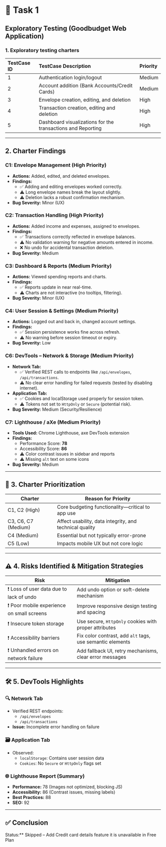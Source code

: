 # 🔘 Task 1

## Exploratory Testing (Goodbudget Web Application)

### 1. Exploratory testing charters

| TestCase ID | TestCase Description                                        | Priority |
| :---------- | :---------------------------------------------------------- | :------- |
| 1           | Authentication login/logout                                 | Medium   |
| 2           | Account addition (Bank Accounts/Credit Cards)               | Medium   |
| 3           | Envelope creation, editing, and deletion                    | High     |
| 4           | Transaction creation, editing and deletion                  | High     |
| 5           | Dashboard visualizations for the transactions and Reporting | High     |

---

## 2. Charter Findings

### C1: Envelope Management (High Priority)

- **Actions:** Added, edited, and deleted envelopes.
- **Findings:**
  - ✅ Adding and editing envelopes worked correctly.
  - ⚠️ Long envelope names break the layout slightly.
  - ⚠️ Deletion lacks a robust confirmation mechanism.
- **Bug Severity:** Minor (UX)

### C2: Transaction Handling (High Priority)

- **Actions:** Added income and expenses, assigned to envelopes.
- **Findings:**
  - ✅ Transactions correctly reflected in envelope balances.
  - ⚠️ No validation warning for negative amounts entered in income.
  - ❌ No undo for accidental transaction deletion.
- **Bug Severity:** Medium

### C3: Dashboard & Reports (Medium Priority)

- **Actions:** Viewed spending reports and charts.
- **Findings:**
  - ✅ Reports update in near real-time.
  - ⚠️ Charts are not interactive (no tooltips, filtering).
- **Bug Severity:** Minor (UX)

### C4: User Session & Settings (Medium Priority)

- **Actions:** Logged out and back in, changed account settings.
- **Findings:**
  - ✅ Session persistence works fine across refresh.
  - ⚠️ No warning before session timeout or expiry.
- **Bug Severity:** Low

### C6: DevTools – Network & Storage (Medium Priority)

- **Network Tab:**
  - ✅ Verified REST calls to endpoints like `/api/envelopes`, `/api/transactions`.
  - ⚠️ No clear error handling for failed requests (tested by disabling internet).
- **Application Tab:**
  - ✅ Cookies and localStorage used properly for session token.
  - ⚠️ Tokens not set to `HttpOnly` or `Secure` (potential risk).
- **Bug Severity:** Medium (Security/Resilience)

### C7: Lighthouse / aXe (Medium Priority)

- **Tools Used:** Chrome Lighthouse, axe DevTools extension
- **Findings:**
  - Performance Score: **78**
  - Accessibility Score: **86**
  - ⚠️ Color contrast issues in sidebar and reports
  - ⚠️ Missing `alt` text on some icons
- **Bug Severity:** Medium

---

## 🔢 3. Charter Prioritization

| Charter             | Reason for Priority                                     |
| ------------------- | ------------------------------------------------------- |
| C1, C2 (High)       | Core budgeting functionality—critical to app use        |
| C3, C6, C7 (Medium) | Affect usability, data integrity, and technical quality |
| C4 (Medium)         | Essential but not typically error-prone                 |
| C5 (Low)            | Impacts mobile UX but not core logic                    |

---

## ⚠️ 4. Risks Identified & Mitigation Strategies

| Risk                                       | Mitigation                                                |
| ------------------------------------------ | --------------------------------------------------------- |
| ❗ Loss of user data due to lack of undo   | Add undo option or soft-delete mechanism                  |
| ❗ Poor mobile experience on small screens | Improve responsive design testing and spacing             |
| ❗ Insecure token storage                  | Use secure, `HttpOnly` cookies with proper attributes     |
| ❗ Accessibility barriers                  | Fix color contrast, add `alt` tags, use semantic elements |
| ❗ Unhandled errors on network failure     | Add fallback UI, retry mechanisms, clear error messages   |

---

## 🛠️ 5. DevTools Highlights

### 🔍 Network Tab

- Verified REST endpoints:
  - `/api/envelopes`
  - `/api/transactions`
- **Issue:** Incomplete error handling on failure

### 🗃️ Application Tab

- Observed:
  - `localStorage`: Contains user session data
  - `Cookies`: No `Secure` or `HttpOnly` flags set

### 🌐 Lighthouse Report (Summary)

- **Performance:** 78 (Images not optimized, blocking JS)
- **Accessibility:** 86 (Contrast issues, missing labels)
- **Best Practices:** 88
- **SEO:** 92

---

## ✅ Conclusion

Status:\*\* Skipped – Add Credit card details feature it is unavailable in Free Plan
